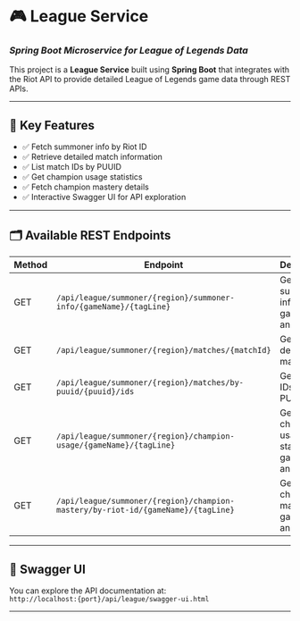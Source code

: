 # 🎮 **League Service**  
### *Spring Boot Microservice for League of Legends Data*

This project is a **League Service** built using **Spring Boot** that integrates with the Riot API to provide detailed League of Legends game data through REST APIs.

---

## 🔧 **Key Features**
- ✅ Fetch summoner info by Riot ID  
- ✅ Retrieve detailed match information  
- ✅ List match IDs by PUUID  
- ✅ Get champion usage statistics  
- ✅ Fetch champion mastery details  
- ✅ Interactive Swagger UI for API exploration  

---

## 🗂️ **Available REST Endpoints**

| Method | Endpoint                                                                                  | Description                        |
|--------|-------------------------------------------------------------------------------------------|----------------------------------|
| GET    | `/api/league/summoner/{region}/summoner-info/{gameName}/{tagLine}`                        | Get summoner info by gameName and tagline      |
| GET    | `/api/league/summoner/{region}/matches/{matchId}`                                        | Get match details by matchId                 |
| GET    | `/api/league/summoner/{region}/matches/by-puuid/{puuid}/ids`                             | Get match IDs by PUUID            |
| GET    | `/api/league/summoner/{region}/champion-usage/{gameName}/{tagLine}`                      | Get champion usage statistics gameName and tagline  |
| GET    | `/api/league/summoner/{region}/champion-mastery/by-riot-id/{gameName}/{tagLine}`         | Get champion mastery by gameName and tagline  |

---

## 📖 **Swagger UI**

You can explore the API documentation at:  
`http://localhost:{port}/api/league/swagger-ui.html`

---
